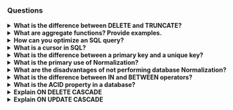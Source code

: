 ### Questions

<details>
<summary><b>What is the difference between DELETE and TRUNCATE?</b></summary>
<pre>
  "The delete statement removes single or multiple rows from an existing table depending on the specified condition.
DELETE statement is used to delete a row from a table.
 
The truncate command deletes the whole contents of an existing table without the table itself. It preserves the table structure or schema.
TRUNCATE statement is used to remove all the rows from a table.
"
</pre>
</details>

<details>
<summary><b>What are aggregate functions? Provide examples.</b></summary>
<pre>
  "Aggregate functions are
 SQL functions that perform a calculation on a set of values and return a single value. These functions are commonly used to summarize data, such as calculating totals, averages, counts, etc. Aggregate functions are often used with the GROUP BY clause in SQL to group rows that share a property.
ex--COUNT(),SUM()"
</pre>
</details>

<details>
<summary><b>How can you optimize an SQL query?</b></summary>
<pre>
  "Avoid SELECT * (Use Specific Columns)
Use Joins Instead of Subqueries
Use EXISTS Instead of IN for Subqueries
"
</pre>
</details>

<details>
<summary><b>What is a cursor in SQL?</b></summary>
<pre>
  "A cursor in SQL is a database object used to retrieve, manipulate, and navigate through a result set one row at a time. Cursors are particularly useful when you need to process individual rows returned by a query, especially in cases where a more procedural approach is required, like performing row-by-row operations.
"
</pre>
</details>

<details>
<summary><b>What is the difference between a primary key and a unique key?</b></summary>
<pre>
  "The primary key and unique key both are essential constraints of the SQL. The main difference among them is that the primary key identifies each record in the table. In contrast, the unique key prevents duplicate entries in a column except for a NULL value. The following comparison chart explains it more clearly:
 
Unique, can be null, table can have multiple unique atributes
"
</pre>
</details>

<details>
<summary><b>What is the primary use of Normalization?</b></summary>
<pre>
  "Normalization is mainly used to add, delete or modify a field that can be made in a single table. The primary use of Normalization is to remove redundancy and remove the insert, delete and update distractions. Normalization breaks the table into small partitions and then links them using different relationships to avoid the chances of redundancy.
"
</pre>
</details>

<details>
<summary><b>What are the disadvantages of not performing database Normalization?</b></summary>
<pre>
  "The occurrence of redundant terms in the database causes the waste of space in the disk.
 
Due to redundant terms, inconsistency may also occur. If any change is made in the data of one table but not made in the same data of another table, then inconsistency will occur. This inconsistency will lead to the maintenance problem and effects the ACID properties as well.
"
</pre>
</details>

<details>
<summary><b>What is the difference between IN and BETWEEN operators?</b></summary>
<p>
  "The occurrence of redundant terms in the database causes the waste of space in the disk.
 
Due to redundant terms, inconsistency may also occur. If any change is made in the data of one table but not made in the same data of another table, then inconsistency will occur. This inconsistency will lead to the maintenance problem and effects the ACID properties as well."
</p>
</details>

<details>
<summary><b>What is the ACID property in a database?</b></summary>
<pre>
  "The ACID properties are meant for the transaction that goes through a different group of tasks. A transaction is a single logical order of data. It provides properties to maintain consistency before and after the transaction in a database. It also ensures that the data transactions are processed reliably in a database system.
 
The ACID property is an acronym for Atomicity, Consistency, Isolation, and Durability.
 
Atomicity: It ensures that all statements or operations within the transaction unit must be executed successfully. If one part of the transaction fails, the entire transaction fails, and the database state is left unchanged. Its main features are COMMIT, ROLLBACK, and AUTO-COMMIT.
 
Consistency: This property ensures that the data must meet all validation rules. In simple words, we can say that the database changes state only when a transaction will be committed successfully. It also protects data from crashes.
 
Isolation: This property guarantees that the concurrent property of execution in the transaction unit must be operated independently. It also ensures that statements are transparent to each other. The main goal of providing isolation is to control concurrency in a database.
 
Durability: This property guarantees that once a transaction has been committed, it persists permanently even if the system crashes, power loss, or failed.
"
</pre>
</details>

<details>
<summary><b>Explain ON DELETE CASCADE</b></summary>
<pre>
  "ON DELETE CASCADE is an option that you can set on a foreign key constraint in a relational database. It defines the behavior that should occur when a row in the parent table (the table containing the primary key) is deleted.
 
CREATE TABLE orders (
order_id INT PRIMARY KEY,
customer_id INT,
FOREIGN KEY (customer_id) REFERENCES customers(customer_id)
ON DELETE CASCADE
);"
</pre>
</details>

<details>
<summary><b>Explain ON UPDATE CASCADE</b></summary>
<pre>
  ON UPDATE CASCADE is another option you can set on a foreign key constraint. It defines the behavior that should occur when a row in the parent table is updated
</pre>
</details>

